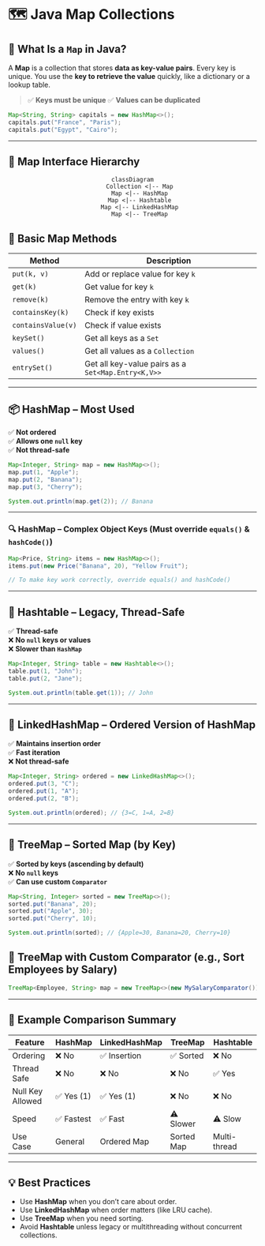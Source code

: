 # 🗺️ Java Map Collections

## 🤔 What Is a `Map` in Java?

A **Map** is a collection that stores **data as key-value pairs**. Every key is unique. You use the **key to retrieve the value** quickly, like a dictionary or a lookup table.

> ✅ **Keys must be unique**
> ✅ **Values can be duplicated**

```java
Map<String, String> capitals = new HashMap<>();
capitals.put("France", "Paris");
capitals.put("Egypt", "Cairo");
```

---

## 🔗 Map Interface Hierarchy

<div align="center">

```mermaid
classDiagram
    Collection <|-- Map
    Map <|-- HashMap
    Map <|-- Hashtable
    Map <|-- LinkedHashMap
    Map <|-- TreeMap
```

## </div>

## 🧪 Basic Map Methods

| Method             | Description                                        |
| ------------------ | -------------------------------------------------- |
| `put(k, v)`        | Add or replace value for key `k`                   |
| `get(k)`           | Get value for key `k`                              |
| `remove(k)`        | Remove the entry with key `k`                      |
| `containsKey(k)`   | Check if key exists                                |
| `containsValue(v)` | Check if value exists                              |
| `keySet()`         | Get all keys as a `Set`                            |
| `values()`         | Get all values as a `Collection`                   |
| `entrySet()`       | Get all key-value pairs as a `Set<Map.Entry<K,V>>` |

---

## 📦 HashMap – Most Used

✅ **Not ordered**  
✅ **Allows one `null` key**  
✅ **Not thread-safe**

```java
Map<Integer, String> map = new HashMap<>();
map.put(1, "Apple");
map.put(2, "Banana");
map.put(3, "Cherry");

System.out.println(map.get(2)); // Banana
```

---

### 🔍 HashMap – Complex Object Keys (Must override `equals()` & `hashCode()`)

```java
Map<Price, String> items = new HashMap<>();
items.put(new Price("Banana", 20), "Yellow Fruit");

// To make key work correctly, override equals() and hashCode()
```

---

## 🔐 Hashtable – Legacy, Thread-Safe

✅ **Thread-safe**  
❌ **No `null` keys or values**  
❌ **Slower than `HashMap`**

```java
Map<Integer, String> table = new Hashtable<>();
table.put(1, "John");
table.put(2, "Jane");

System.out.println(table.get(1)); // John
```

---

## 🔄 LinkedHashMap – Ordered Version of HashMap

✅ **Maintains insertion order**  
✅ **Fast iteration**  
❌ **Not thread-safe**

```java
Map<Integer, String> ordered = new LinkedHashMap<>();
ordered.put(3, "C");
ordered.put(1, "A");
ordered.put(2, "B");

System.out.println(ordered); // {3=C, 1=A, 2=B}
```

---

## 🌳 TreeMap – Sorted Map (by Key)

✅ **Sorted by keys (ascending by default)**  
❌ **No `null` keys**  
✅ **Can use custom `Comparator`**

```java
Map<String, Integer> sorted = new TreeMap<>();
sorted.put("Banana", 20);
sorted.put("Apple", 30);
sorted.put("Cherry", 10);

System.out.println(sorted); // {Apple=30, Banana=20, Cherry=10}
```

## 📐 TreeMap with Custom Comparator (e.g., Sort Employees by Salary)

```java
TreeMap<Employee, String> map = new TreeMap<>(new MySalaryComparator());
```

---

## 🧪 Example Comparison Summary

| Feature          | HashMap    | LinkedHashMap | TreeMap    | Hashtable    |
| ---------------- | ---------- | ------------- | ---------- | ------------ |
| Ordering         | ❌ No      | ✅ Insertion  | ✅ Sorted  | ❌ No        |
| Thread Safe      | ❌ No      | ❌ No         | ❌ No      | ✅ Yes       |
| Null Key Allowed | ✅ Yes (1) | ✅ Yes (1)    | ❌ No      | ❌ No        |
| Speed            | ✅ Fastest | ✅ Fast       | ⚠️ Slower  | ⚠️ Slow      |
| Use Case         | General    | Ordered Map   | Sorted Map | Multi-thread |

---

## 💡 Best Practices

- Use **HashMap** when you don’t care about order.
- Use **LinkedHashMap** when order matters (like LRU cache).
- Use **TreeMap** when you need sorting.
- Avoid **Hashtable** unless legacy or multithreading without concurrent collections.
